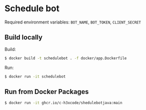 # Schedule bot

Required environment variables: `BOT_NAME`, `BOT_TOKEN`, `CLIENT_SECRET`

## Build locally

Build:
```bash
$ docker build -t schedulebot . -f docker/app.Dockerfile
```

Run:
```bash
$ docker run -it schedulebot
```

## Run from Docker Packages

```bash
$ docker run -it ghcr.io/c-h3xcode/shedulebotjava:main
```
